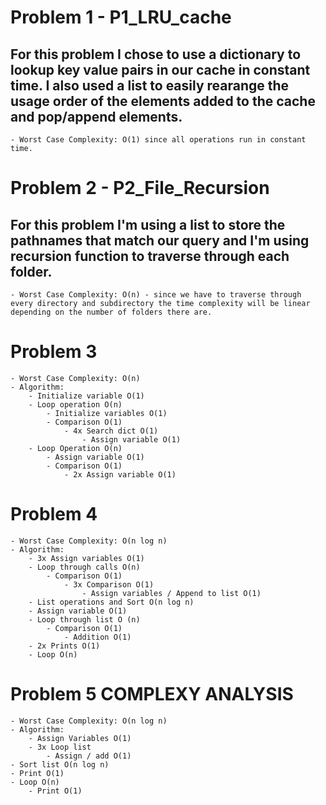 # Problem 1 - P1_LRU_cache

  ## For this problem I chose to use a dictionary to lookup key value pairs in our cache in constant time. I also used a list to easily rearange the usage order of the elements added to the cache and pop/append elements.
  
    - Worst Case Complexity: O(1) since all operations run in constant time. 


# Problem 2 - P2_File_Recursion
  ## For this problem I'm using a list to store the pathnames that match our query and I'm using recursion function to traverse through each folder.

    - Worst Case Complexity: O(n) - since we have to traverse through every directory and subdirectory the time complexity will be linear depending on the number of folders there are.



# Problem 3
    - Worst Case Complexity: O(n)
    - Algorithm:
        - Initialize variable O(1)
        - Loop operation O(n)
            - Initialize variables O(1)
            - Comparison O(1)
                - 4x Search dict O(1)
                    - Assign variable O(1)
        - Loop Operation O(n)
            - Assign variable O(1)
            - Comparison O(1)
                - 2x Assign variable O(1)

# Problem 4
    - Worst Case Complexity: O(n log n)
    - Algorithm:
        - 3x Assign variables O(1)
        - Loop through calls O(n)
            - Comparison O(1)
                - 3x Comparison O(1)
                    - Assign variables / Append to list O(1)
        - List operations and Sort O(n log n)
        - Assign variable O(1)
        - Loop through list O (n)
            - Comparison O(1)
                - Addition O(1)
        - 2x Prints O(1)
        - Loop O(n)

# Problem 5 COMPLEXY ANALYSIS
    - Worst Case Complexity: O(n log n)
    - Algorithm:
        - Assign Variables O(1)
        - 3x Loop list
            - Assign / add O(1)
    - Sort list O(n log n)
    - Print O(1)
    - Loop O(n)
        - Print O(1)